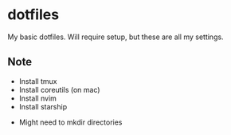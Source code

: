 # dotfiles

My basic dotfiles. Will require setup, but these are all my settings. 

## Note

- Install tmux
- Install coreutils (on mac)
- Install nvim
- Install starship
<!-- - Install tmux theme (catpuccin) -->
<!-- - Install tpm -->
- Might need to mkdir directories
